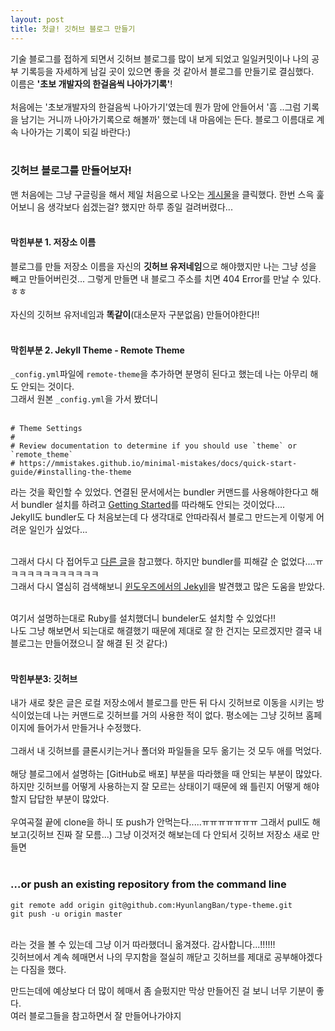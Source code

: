 ```yaml
---
layout: post
title: 첫글! 깃허브 블로그 만들기
---
```


기술 블로그를 접하게 되면서 깃허브 블로그를 많이 보게 되었고 일일커밋이나 나의 공부 기록등을 자세하게 남길 곳이 있으면 좋을 것 같아서 블로그를 만들기로 결심했다.<br>
이름은 **'초보 개발자의 한걸음씩 나아가기록'**!<br><br>
처음에는 '초보개발자의 한걸음씩 나아가기'였는데 뭔가 맘에 안들어서 '흠 ..그럼 기록을 남기는 거니까 나아가기록으로 해볼까' 했는데 내 마음에는 든다. 블로그 이름대로 계속 나아가는 기록이 되길 바란다:) <br><br>

### 깃허브 블로그를 만들어보자!
맨 처음에는 그냥 구글링을 해서 제일 처음으로 나오는 [게시물](https://dreamgonfly.github.io/2018/01/27/jekyll-remote-theme.html)을 클릭했다. 한번 스윽 훑어보니 음 생각보다 쉽겠는걸? 했지만 하루 종일 걸려버렸다...<br><br>

#### 막힌부분 1. 저장소 이름


블로그를 만들 저장소 이름을 자신의 **깃허브 유저네임**으로 해야했지만 나는 그냥 성을 빼고 만들어버린것... 그렇게 만들면 내 블로그 주소를 치면 404 Error를 만날 수 있다.ㅎㅎ<br><br>
자신의 깃허브 유저네임과 **똑같이**(대소문자 구분없음) 만들어야한다!!<br>
<br>

#### 막힌부분 2. Jekyll Theme - Remote Theme

`_config.yml`파일에 `remote-theme`을 추가하면 분명히 된다고 했는데 나는 아무리 해도 안되는 것이다. <br>
그래서 원본 `_config.yml`을 가서 봤더니<br>
<br>

```
# Theme Settings
#
# Review documentation to determine if you should use `theme` or `remote_theme`
# https://mmistakes.github.io/minimal-mistakes/docs/quick-start-guide/#installing-the-theme
```
라는 것을 확인할 수 있었다. 연결된 문서에서는 bundler 커맨드를 사용해야한다고 해서 bundler 설치를 하려고 [Getting Started](https://bundler.io/)를 따라해도 안되는 것이었다....<br>
Jekyll도 bundler도 다 처음보는데 다 생각대로 안따라줘서 블로그 만드는게 이렇게 어려운 일인가 싶었다...<br><br>


그래서 다시 다 접어두고 [다른 글](https://blog.chulgil.me/how-to-make-blog-using-github-4)을 참고했다. 하지만 bundler를 피해갈 순 없었다....ㅠㅋㅋㅋㅋㅋㅋㅋㅋㅋㅋㅋ<br>
그래서 다시 열심히 검색해보니 [윈도우즈에서의 Jekyll](https://blog.chulgil.me/how-to-make-blog-using-github-4/)을 발견했고 많은 도움을 받았다.<br><br>

여기서 설명하는대로 Ruby를 설치했더니 bundeler도 설치할 수 있었다!!<br>
나도 그냥 해보면서 되는대로 해결했기 때문에 제대로 잘 한 건지는 모르겠지만 결국 내 블로그는 만들어졌으니 잘 해결 된 것 같다:)<br><br>

#### 막힌부분3: 깃허브 

내가 새로 찾은 글은 로컬 저장소에서 블로그를 만든 뒤 다시 깃허브로 이동을 시키는 방식이었는데 나는 커맨드로 깃허브를 거의 사용한 적이 없다. 평소에는 그냥 깃허브 홈페이지에 들어가서 만들거나 수정했다. <br><br>그래서 내 깃허브를 클론시키는거나 폴더와 파일들을 모두 옮기는 것 모두 애를 먹었다. <br><br>해당 블로그에서 설명하는 [GitHub로 배포] 부분을 따라했을 때 안되는 부분이 많았다. 하지만 깃허브를 어떻게 사용하는지 잘 모르는 상태이기 때문에 왜 틀린지 어떻게 해야할지 답답한 부분이 많았다. <br><br>우여곡절 끝에 clone을 하니 또 push가 안먹는다.....ㅠㅠㅠㅠㅠㅠㅠ 그래서 pull도 해보고(깃허브 진짜 잘 모름...) 그냥 이것저것 해보는데 다 안되서 깃허브 저장소 새로 만들면<br><br>
### …or push an existing repository from the command line
```
git remote add origin git@github.com:HyunlangBan/type-theme.git
git push -u origin master
```
<br>
라는 것을 볼 수 있는데 그냥 이거 따라했더니 옮겨졌다. 감사합니다...!!!!!!<br> 깃허브에서 계속 헤매면서 나의 무지함을 절실히 깨닫고 깃허브를 제대로 공부해야겠다는 다짐을 했다.<br>

만드는데에 예상보다 더 많이 헤매서 좀 슬펐지만 막상 만들어진 걸 보니 너무 기분이 좋다. <br>
여러 블로그들을 참고하면서 잘 만들어나가야지

